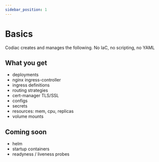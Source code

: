 ```yaml
---
sidebar_position: 1
---
```


# Basics
Codiac creates and manages the following. No IaC, no scripting, no YAML

## What you get
- deployments
- nginx ingress-controller
- ingress definitions
- routing strategies
- cert-manager TLS/SSL
- configs
- secrets
- resources: mem, cpu, replicas
- volume mounts

## Coming soon
- helm
- startup containers
- readyness / liveness probes




